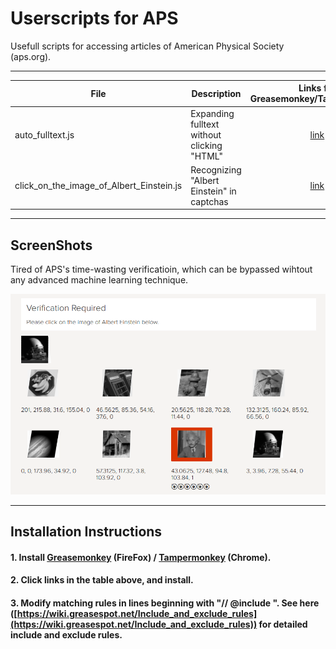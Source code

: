 # Userscripts for APS

Usefull scripts for accessing articles of American Physical Society (aps.org).

-----------------------------------


| File       |  Description           |  Links for Greasemonkey/Tampermonkey|
| ------------- |-------------|:-------------:|
| auto_fulltext.js | Expanding fulltext without clicking "HTML" | [link](https://github.com/chg-hou/Userscripts_for_APS/raw/master/auto_fulltext.user.js)|
| click_on_the_image_of_Albert_Einstein.js | Recognizing "Albert Einstein" in captchas | [link](https://github.com/chg-hou/Userscripts_for_APS/raw/master/click_on_the_image_of_Albert_Einstein.user.js) |


-----------------------------------
## ScreenShots

Tired of APS's time-wasting verificatioin, which can be bypassed wihtout any advanced machine learning technique.

![click_on_the_image_of_Albert_Einstein.js](/screenshots/click_on_the_image_of_Albert_Einstein.png)

-----------------------------------
## Installation Instructions

#### 1. Install [Greasemonkey](https://addons.mozilla.org/en-US/firefox/addon/greasemonkey/) (FireFox) / [Tampermonkey](https://tampermonkey.net/) (Chrome).
#### 2. Click links in the table above, and install.
#### 3. Modify matching rules in lines beginning with "// @include   ". See here ([https://wiki.greasespot.net/Include_and_exclude_rules](https://wiki.greasespot.net/Include_and_exclude_rules)) for detailed include and exclude rules.
  
